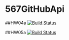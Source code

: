 # 567GitHubApi

##HW04a
[![Build Status](https://travis-ci.com/purdueschmidt/567GitHubApi.svg?branch=main)](https://travis-ci.com/purdueschmidt/567GitHubApi)

##HW05a
[![Build Status](https://travis-ci.com/purdueschmidt/567GitHubApi.svg?branch=hw05a_mocking)](https://travis-ci.com/purdueschmidt/567GitHubApi)

